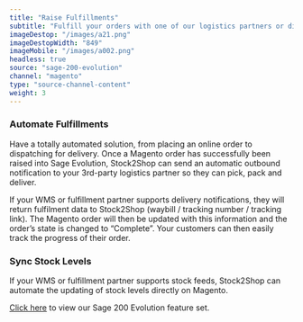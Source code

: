 ```yaml
---
title: "Raise Fulfillments"
subtitle: "Fulfill your orders with one of our logistics partners or directly in your WMS (Warehouse Management System)."
imageDestop: "/images/a21.png"
imageDestopWidth: "849"
imageMobile: "/images/a002.png"
headless: true
source: "sage-200-evolution"
channel: "magento"
type: "source-channel-content"
weight: 3
---
```


### Automate Fulfillments
Have a totally automated solution, from placing an online order to dispatching for delivery. Once a Magento order has successfully been raised into Sage Evolution, Stock2Shop can send an automatic outbound notification to your 3rd-party logistics partner so they can pick, pack and deliver.

If your WMS or fulfillment partner supports delivery notifications, they will return fulfilment data to Stock2Shop (waybill / tracking number / tracking link). The Magento order will then be updated with this information and the order’s state is changed to “Complete”. Your customers can then easily track the progress of their order.

### Sync Stock Levels
If your WMS or fulfillment partner supports stock feeds, Stock2Shop can automate the updating of stock levels directly on Magento.


[Click here](/help/features/sage-200-evolution/ "Sage 200 Evolution Features") to view our Sage 200 Evolution feature set.